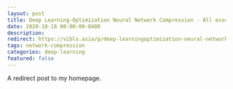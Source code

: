 ```yaml
---
layout: post
title: Deep Learning-Optimization Neural Network Compression - All essential things You Need!
date: 2020-10-18 00:00:00-0400
description: 
redirect: https://viblo.asia/p/deep-learningoptimization-neural-network-compression-all-essential-things-you-need-bWrZnmBbKxw
tags: network-compression
categories: deep-learning
featured: false
---
```


A redirect post to my homepage.
